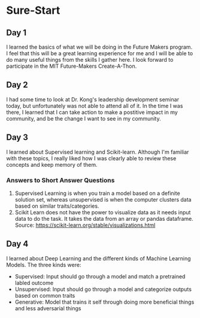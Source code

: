 # Sure-Start
 
## Day 1

I learned the basics of what we will be doing in the Future Makers program. I feel that this will be a great learning experience for me and I will be able to do many useful things from the skills I gather here. I look forward to participate in the MIT Future-Makers Create-A-Thon. 

## Day 2

I had some time to look at Dr. Kong's leadership development seminar today, but unfortunately was not able to attend all of it. In the time I was there, I learned that I can take action to make a postitive impact in my community, and be the change I want to see in my community. 

## Day 3

I learned about Supervised learning and Scikit-learn. Although I'm familiar with these topics, I really liked how I was clearly able to review these concepts and keep memory of them.

### Answers to Short Answer Questions
1. Supervised Learning is when you train a model based on a definite solution set, whereas unsupervised is when the computer clusters data based on similar traits/categories.
2. Scikit Learn does not have the power to visualize data as it needs input data to do the task. It takes the data from an array or pandas dataframe. Source: https://scikit-learn.org/stable/visualizations.html

## Day 4

I learned about Deep Learning and the different kinds of Machine Learning Models. The three kinds were:
- Supervised: Input should go through a model and match a pretrained labled outcome
- Unsupervised: Input should go through a model and categorize outputs based on common traits
- Generative: Model that trains it self through doing more beneficial things and less adversarial things
